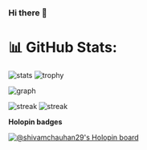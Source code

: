 ### Hi there 👋


# 📊 GitHub Stats:
![stats](https://github-readme-stats.vercel.app/api?username=shivamchauhan29&title_color=3498db&text_color=2ecc71&icon_color=3498db&bg_color=00000000&hide_border=true&show_icons=true&include_all_commits=true&count_private=true&disable_animations=true)
![trophy](https://github-profile-trophy.vercel.app/?username=shivamchauhan29&no-bg=true&no-frame=true&column=4&theme=algolia)

![graph](https://github-readme-activity-graph.cyclic.app/graph?username=shivamchauhan29&bg_color=0000000&color=2980b9&line=2980b9&point=27ae60&area_color=2980b9&area=true&hide_border=true)

![streak](https://github-contributor-stats.vercel.app/api?username=shivamchauhan29&title_color=3498db&text_color=2ecc71&icon_color=3498db&bg_color=00000000&hide_border=true&show_icons=true&include_all_commits=true&count_private=true&disable_animations=true)
![streak](https://streak-stats.demolab.com/?user=shivamchauhan29&hide_border=true&background=00000000&border=2980b9&stroke=2980b9&ring=27ae60&fire=27ae60&currStreakNum=2980b9&sideNums=2980b9&currStreakLabel=2980b9&sideLabels=2980b9&dates=2980b9)


<strong>Holopin badges</strong>

[![@shivamchauhan29's Holopin board](https://holopin.me/@shivamchauhan29)](https://holopin.io/@shivamchauhan29)
